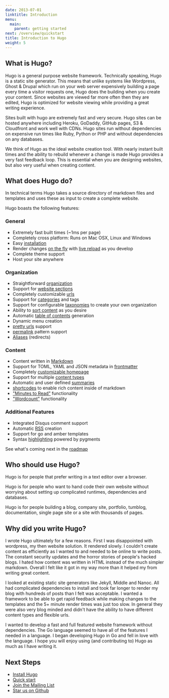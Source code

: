```yaml
---
date: 2013-07-01
linktitle: Introduction
menu:
  main:
    parent: getting started
next: /overview/quickstart
title: Introduction to Hugo
weight: 5
---
```


## What is Hugo?

Hugo is a general purpose website framework. Technically speaking, Hugo is
a static site generator. This means that unlike systems like Wordpress,
Ghost & Drupal which run on your web server expensively building a page
every time a visitor requests one, Hugo does the building when you create
your content. Since websites are viewed far more often then they are
edited, Hugo is optimized for website viewing while providing a great
writing experience. 

Sites built with hugo are extremely fast and very secure. Hugo sites can
be hosted anywhere including Heroku, GoDaddy, GitHub pages, S3
& Cloudfront and work well with CDNs. Hugo sites run without dependencies
on expensive run times like Ruby, Python or PHP and without dependencies
on any databases.

We think of Hugo as the ideal website creation tool. With nearly instant
built times and the ability to rebuild whenever a change is made Hugo
provides a very fast feedback loop. This is essential when you are
designing websites, but also very useful when creating content.  

## What does Hugo do?

In technical terms Hugo takes a source directory of markdown files and
templates and uses these as input to create a complete website. 

Hugo boasts the following features:

### General

  * Extremely fast built times (~1ms per page)
  * Completely cross platform: Runs on Mac OSX, Linux and Windows 
  * Easy [installation](/overview/installing)
  * Render changes [on the fly](/overview/usage) with [live reload](#) as you develop
  * Complete theme support
  * Host your site anywhere

### Organization

  * Straightforward [organization](/content/organization)
  * Support for [website sections](/content/sections)
  * Completely customizable [urls](/extras/urls)
  * Support for [categories](/indexes/category) and tags
  * Support for configurable [taxonomies](/indexes/overview) to create your own organization
  * Ability to [sort content](/content/ordering) as you desire
  * Automatic [table of contents](/extras/toc) generation
  * Dynamic menu creation
  * [pretty urls](/extras/urls) support
  * [permalink](/extras/permalinks) pattern support
  * [Aliases](/extras/aliases) (redirects)

### Content

  * Content written in [Markdown](/content/example)
  * Support for TOML, YAML and JSON metadata in [frontmatter](/content/front-matter)
  * Completely [customizable homepage](/layout/homepage)
  * Support for multiple [content types](/content/types)
  * Automatic and user defined [summaries](/content/summaries)
  * [shortcodes](/extras/shortcodes) to enable rich content inside of markdown
  * ["Minutes to Read"](/layout/variables) functionality
  * ["Wordcount"](/layout/variables) functionality

### Additional Features

  * Integrated Disqus comment support
  * Automatic [RSS](/layout/rss) creation
  * Support for go and amber templates
  * Syntax [highlighting](/extras/highlighting) powered by pygments

See what's coming next in the [roadmap](/meta/roadmap)

## Who should use Hugo?

Hugo is for people that prefer writing in a text editor over
a browser.

Hugo is for people who want to hand code their own website without
worrying about setting up complicated runtimes, dependencies and
databases. 

Hugo is for people building a blog, company site, portfolio, tumblog,
documentation, single page site or a site with thousands of
pages. 

## Why did you write Hugo?

I wrote Hugo ultimately for a few reasons. First I was disappointed with
wordpress, my then website solution. It rendered slowly. I couldn't create
content as efficiently as I wanted to and needed to be online to write
posts. The constant security updates and the horror stories of people's
hacked blogs. I hated how content was written in HTML instead of the much
simpler markdown. Overall I felt like it got in my way more than it helped
my from writing great content.

I looked at existing static site generators like Jekyll, Middle and Nanoc.
All had complicated dependencies to install and took far longer to render
my blog with hundreds of posts than I felt was acceptable. I wanted
a framework to be able to get rapid feedback while making changes to the
templates and the 5+ minute render times was just too slow. In general
they were also very blog minded and didn't have the ability to have
different content types and flexible urls.

I wanted to develop a fast and full featured website framework without
dependencies. The Go language seemed to have all of the features I needed
in a language. I began developing Hugo in Go and fell in love with the
language. I hope you will enjoy using (and contributing to) Hugo as much
as I have writing it.

## Next Steps

 * [Install Hugo](/overview/installing)
 * [Quick start](/overview/quickstart)
 * [Join the Mailing List](/community/mailing-list)
 * [Star us on Github](http://github.com/spf13/hugo)
